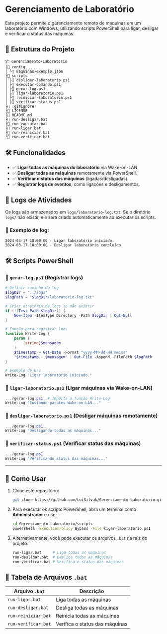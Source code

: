# Gerenciamento de Laboratório

Este projeto permite o gerenciamento remoto de máquinas em um laboratório com Windows, utilizando scripts PowerShell para ligar, desligar e verificar o status das máquinas.

## 📂 Estrutura do Projeto

```
📦 Gerenciamento-Laboratorio
├📂 config
│ └📄 maquinas-exemplo.json
├📂 scripts
│ ├📄 desligar-laboratorio.ps1
│ ├📄 executar-comando.ps1
│ ├📄 gerar-log.ps1
│ ├📄 ligar-laboratorio.ps1
│ ├📄 reiniciar-laboratorio.ps1
│ ├📄 verificar-status.ps1
├📄 .gitignore
├📄 LICENSE
├📄 README.md
├📄 run-desligar.bat
├📄 run-executar.bat
├📄 run-ligar.bat
├📄 run-reiniciar.bat
└📄 run-verificar.bat
```

## 🛠️ Funcionalidades

- ✅ **Ligar todas as máquinas do laboratório** via Wake-on-LAN.
- ✅ **Desligar todas as máquinas** remotamente via PowerShell.
- ✅ **Verificar o status das máquinas** (ligadas/desligadas).
- ✅ **Registrar logs de eventos**, como ligações e desligamentos.

## 📝 Logs de Atividades

Os logs são armazenados em `logs/laboratorio-log.txt`. Se o diretório `logs/` não existir, ele será criado automaticamente ao executar os scripts.

### 💜 Exemplo de log:
```
2024-03-17 10:00:00 - Ligar laboratório iniciado.
2024-03-17 18:00:00 - Desligar laboratório concluído.
```

## 🛠️ Scripts PowerShell

### 🔹 `gerar-log.ps1` (Registrar logs)
```powershell
# Definir caminho do log
$logDir = "../logs"
$logPath = "$logDir/laboratorio-log.txt"

# Criar diretório de logs se não existir
if (!(Test-Path $logDir)) {
    New-Item -ItemType Directory -Path $logDir | Out-Null
}

# Função para registrar logs
function Write-Log {
    param (
        [string]$mensagem
    )
    $timestamp = Get-Date -Format "yyyy-MM-dd HH:mm:ss"
    "$timestamp - $mensagem" | Out-File -Append -FilePath $logPath
}

# Exemplo de uso
Write-Log "Ligar laboratório iniciado."
```

### 🔹 `ligar-laboratorio.ps1` (Ligar máquinas via Wake-on-LAN)
```powershell
. ./gerar-log.ps1  # Importa a função Write-Log
Write-Log "Enviando pacotes Wake-on-LAN..."
```

### 🔹 `desligar-laboratorio.ps1` (Desligar máquinas remotamente)
```powershell
. ./gerar-log.ps1
Write-Log "Desligando todas as máquinas..."
```

### 🔹 `verificar-status.ps1` (Verificar status das máquinas)
```powershell
. ./gerar-log.ps1
Write-Log "Verificando status das máquinas..."
```

---

## 🚀 Como Usar

1. Clone este repositório:
   ```sh
   git clone https://github.com/LuiSilvak/Gerenciamento-Laboratorio.git
   ```
2. Para executar os scripts PowerShell, abra um terminal como **Administrador** e use:
   ```sh
   cd Gerenciamento-Laboratorio/scripts
   powershell -ExecutionPolicy Bypass -File ligar-laboratorio.ps1
   ```
3. Alternativamente, você pode executar os arquivos `.bat` na raiz do projeto:
   ```sh
   run-ligar.bat     # Liga todas as máquinas
   run-desligar.bat  # Desliga todas as máquinas
   run-verificar.bat # Verifica o status das máquinas
   ```

## 📃 Tabela de Arquivos `.bat`

| Arquivo `.bat`        | Descrição |
|-----------------------|-----------|
| `run-ligar.bat`       | Liga todas as máquinas |
| `run-desligar.bat`    | Desliga todas as máquinas |
| `run-reiniciar.bat`   | Reinicia todas as máquinas |
| `run-verificar.bat`   | Verifica o status das máquinas |


